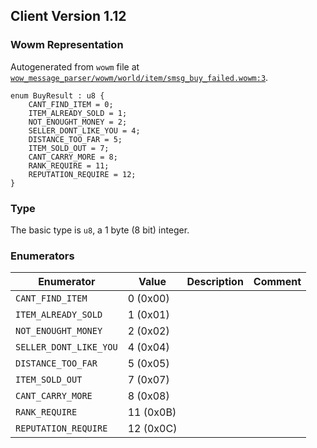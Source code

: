 ## Client Version 1.12

### Wowm Representation

Autogenerated from `wowm` file at [`wow_message_parser/wowm/world/item/smsg_buy_failed.wowm:3`](https://github.com/gtker/wow_messages/tree/main/wow_message_parser/wowm/world/item/smsg_buy_failed.wowm#L3).
```rust,ignore
enum BuyResult : u8 {
    CANT_FIND_ITEM = 0;
    ITEM_ALREADY_SOLD = 1;
    NOT_ENOUGHT_MONEY = 2;
    SELLER_DONT_LIKE_YOU = 4;
    DISTANCE_TOO_FAR = 5;
    ITEM_SOLD_OUT = 7;
    CANT_CARRY_MORE = 8;
    RANK_REQUIRE = 11;
    REPUTATION_REQUIRE = 12;
}
```
### Type
The basic type is `u8`, a 1 byte (8 bit) integer.
### Enumerators
| Enumerator | Value  | Description | Comment |
| --------- | -------- | ----------- | ------- |
| `CANT_FIND_ITEM` | 0 (0x00) |  |  |
| `ITEM_ALREADY_SOLD` | 1 (0x01) |  |  |
| `NOT_ENOUGHT_MONEY` | 2 (0x02) |  |  |
| `SELLER_DONT_LIKE_YOU` | 4 (0x04) |  |  |
| `DISTANCE_TOO_FAR` | 5 (0x05) |  |  |
| `ITEM_SOLD_OUT` | 7 (0x07) |  |  |
| `CANT_CARRY_MORE` | 8 (0x08) |  |  |
| `RANK_REQUIRE` | 11 (0x0B) |  |  |
| `REPUTATION_REQUIRE` | 12 (0x0C) |  |  |
